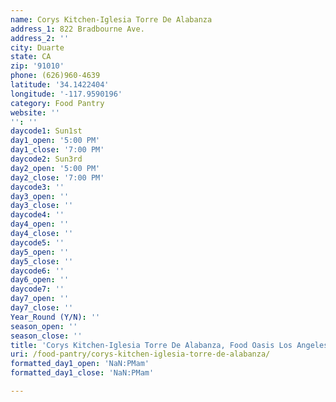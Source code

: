 ```yaml
---
name: Corys Kitchen-Iglesia Torre De Alabanza
address_1: 822 Bradbourne Ave.
address_2: ''
city: Duarte
state: CA
zip: '91010'
phone: (626)960-4639
latitude: '34.1422404'
longitude: '-117.9590196'
category: Food Pantry
website: ''
'': ''
daycode1: Sun1st
day1_open: '5:00 PM'
day1_close: '7:00 PM'
daycode2: Sun3rd
day2_open: '5:00 PM'
day2_close: '7:00 PM'
daycode3: ''
day3_open: ''
day3_close: ''
daycode4: ''
day4_open: ''
day4_close: ''
daycode5: ''
day5_open: ''
day5_close: ''
daycode6: ''
day6_open: ''
daycode7: ''
day7_open: ''
day7_close: ''
Year_Round (Y/N): ''
season_open: ''
season_close: ''
title: 'Corys Kitchen-Iglesia Torre De Alabanza, Food Oasis Los Angeles'
uri: /food-pantry/corys-kitchen-iglesia-torre-de-alabanza/
formatted_day1_open: 'NaN:PMam'
formatted_day1_close: 'NaN:PMam'

---
```

